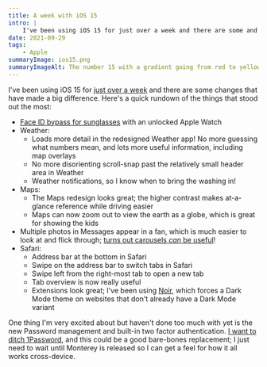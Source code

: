 ```yaml
---
title: A week with iOS 15
intro: |
    I've been using iOS 15 for just over a week and there are some and there are some changes that have made a big difference. Here's a short list.
date: 2021-09-29
tags:
    - Apple
summaryImage: ios15.png
summaryImageAlt: The number 15 with a gradient going from red to yellow to blue, in a square with rounded corners.
---
```


I've been using iOS 15 for [just over a week](https://twitter.com/tempertemper/status/1440008507693088768?s=21) and there are some changes that have made a big difference. Here's a quick rundown of the things that stood out the most:

- [Face ID bypass for sunglasses](/blog/ios-15-face-id-sunglasses-and-apple-watch) with an unlocked Apple Watch
- Weather:
    - Loads more detail in the redesigned Weather app! No more guessing what numbers mean, and lots more useful information, including map overlays
    - No more disorienting scroll-snap past the relatively small header area in Weather
    - Weather notifications, so I know when to bring the washing in!
- Maps:
    - The Maps redesign looks great; the higher contrast makes at-a-glance reference while driving easier
    - Maps can now zoom out to view the earth as a globe, which is great for showing the kids
- Multiple photos in Messages appear in a fan, which is much easier to look at and flick through; [turns out carousels *can* be useful](https://shouldiuseacarousel.com)!
- Safari:
    - Address bar at the bottom in Safari
    - Swipe on the address bar to switch tabs in Safari
    - Swipe left from the right-most tab to open a new tab
    - Tab overview is now really useful
    - Extensions look great; I've been using [Noir](https://apps.apple.com/us/app/noir-dark-mode-for-safari/id1581140954), which forces a Dark Mode theme on websites that don't already have a Dark Mode variant

One thing I'm very excited about but haven't done too much with yet is the new Password management and built-in two factor authentication. [I want to ditch 1Password](https://twitter.com/tempertemper/status/1443091157681123331?s=21), and this could be a good bare-bones replacement; I just need to wait until Monterey is released so I can get a feel for how it all works cross-device.
